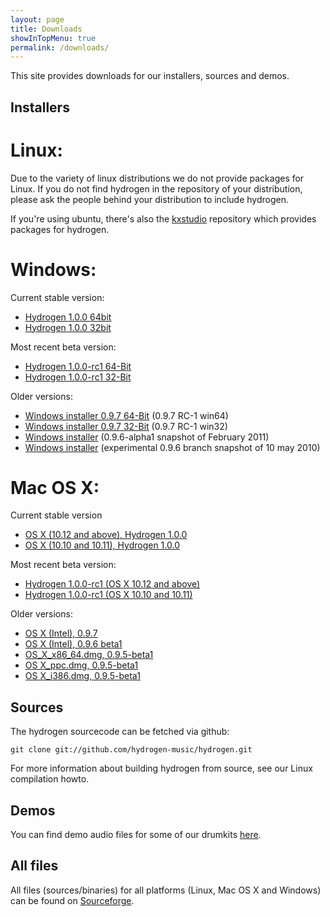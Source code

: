 ```yaml
---
layout: page
title: Downloads
showInTopMenu: true
permalink: /downloads/
---
```


This site provides downloads for our installers, sources and demos.

## Installers

# Linux:

Due to the variety of linux distributions we do not provide packages for Linux. If you do not find hydrogen in the repository of your distribution, please ask the people behind your distribution to include hydrogen.

If you're using ubuntu, there's also the [kxstudio](http://kxstudio.linuxaudio.org/Repositories) repository which provides packages for hydrogen.

# Windows:

Current stable version: 
* [Hydrogen 1.0.0 64bit](https://sourceforge.net/projects/hydrogen/files/Hydrogen/1.0.0%20Binaries/Hydrogen-1.0.0-win64.exe/download)
* [Hydrogen 1.0.0 32bit](https://sourceforge.net/projects/hydrogen/files/Hydrogen/1.0.0%20Binaries/Hydrogen-1.0.0-win32.exe/download)

Most recent beta version:

* [Hydrogen 1.0.0-rc1 64-Bit](https://github.com/hydrogen-music/hydrogen/releases/download/1.0.0-rc1/Hydrogen-1.0.0-rc1-win64.exe)
* [Hydrogen 1.0.0-rc1 32-Bit](https://github.com/hydrogen-music/hydrogen/releases/download/1.0.0-rc1/Hydrogen-1.0.0-rc1-win32.exe)

Older versions:

* [Windows installer 0.9.7 64-Bit](https://sourceforge.net/projects/hydrogen/files/Hydrogen/0.9.7%20Binaries/Hydrogen-0.9.7-rc1-win64.exe/download) (0.9.7 RC-1 win64)
* [Windows installer 0.9.7 32-Bit](https://sourceforge.net/projects/hydrogen/files/Hydrogen/0.9.7%20Binaries/Hydrogen-0.9.7-rc1-win32.exe/download) (0.9.7 RC-1 win32)
* [Windows installer](http://sourceforge.net/projects/hydrogen/files/Hydrogen/0.9.6%20Binaries/hydrogen_0.9.6-alpha1.exe/download) (0.9.6-alpha1 snapshot of February 2011)
* [Windows installer](http://sourceforge.net/projects/hydrogen/files/Hydrogen/0.9.6%20Binaries/hydrogen_0.9.6-snapshot1.exe/download) (experimental 0.9.6 branch snapshot of 10 may 2010)

 
# Mac OS X:

Current stable version
* [OS X (10.12 and above), Hydrogen 1.0.0](https://sourceforge.net/projects/hydrogen/files/Hydrogen/1.0.0%20Binaries/Hydrogen-1.0.0.dmg/download)
* [OS X (10.10 and 10.11), Hydrogen 1.0.0](https://sourceforge.net/projects/hydrogen/files/Hydrogen/1.0.0%20Binaries/Hydrogen-legacy-1.0.0.dmg/download)

Most recent beta version:
* [Hydrogen 1.0.0-rc1 (OS X 10.12 and above)](https://github.com/hydrogen-music/hydrogen/releases/download/1.0.0-rc1/Hydrogen.dmg)
* [Hydrogen 1.0.0-rc1 (OS X 10.10 and 10.11)](https://github.com/hydrogen-music/hydrogen/releases/download/1.0.0-rc1/Hydrogen-legacy.dmg)

Older versions:

* [OS X (Intel), 0.9.7](https://sourceforge.net/projects/hydrogen/files/Hydrogen/0.9.7%20Binaries/Hydrogen-0.9.7.dmg/download)
* [OS X (Intel), 0.9.6 beta1](http://sourceforge.net/projects/hydrogen/files/Hydrogen/0.9.6%20Binaries/hydrogen-0.9.6-beta1.dmg/download) 
* [OS_X_x86_64.dmg, 0.9.5-beta1](http://sourceforge.net/projects/hydrogen/files/Hydrogen/0.9.5%20Binaries/hydrogen_0.9.5-beta1_x86_64.dmg/download)
* [OS X_ppc.dmg, 0.9.5-beta1](http://sourceforge.net/projects/hydrogen/files/Hydrogen/0.9.5%20Binaries/Hydrogen_0.9.5-beta1_ppc.dmg/download)
* [OS X_i386.dmg, 0.9.5-beta1](http://sourceforge.net/projects/hydrogen/files/Hydrogen/0.9.5%20Binaries/hydrogen_0.9.5-beta1_i386.dmg/download)


 
## Sources

The hydrogen sourcecode can be fetched via github:

	git clone git://github.com/hydrogen-music/hydrogen.git

For more information about building hydrogen from source, see our Linux compilation howto.

## Demos

You can find demo audio files for some of our drumkits [here](https://sourceforge.net/projects/hydrogen/files/Hydrogen/demos/).

## All files

All files (sources/binaries) for all platforms (Linux, Mac OS X and Windows) can be found on [Sourceforge](http://sourceforge.net/projects/hydrogen/files/).

 
